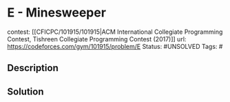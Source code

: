 # E - Minesweeper

contest: [[CFICPC/101915/101915|ACM International Collegiate Programming Contest, Tishreen Collegiate Programming Contest (2017)]]
url: https://codeforces.com/gym/101915/problem/E
Status: #UNSOLVED
Tags: #

## Description

## Solution


